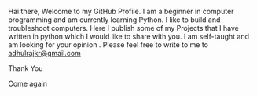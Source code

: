 Hai there, Welcome to my GitHub Profile.
I am a beginner in computer programming and am currently learning Python.
I like to build and troubleshoot computers.
Here I publish some of my Projects that I have written in python which I would like to share with you.
I am self-taught and am looking for your opinion .
Please feel free to write to me to adhulrajkr@gmail.com

Thank You


Come again 

<!---
Adhulraj/Adhulraj is a ✨ special ✨ repository because its `README.md` (this file) appears on your GitHub profile.
You can click the Preview link to take a look at your changes.
--->
